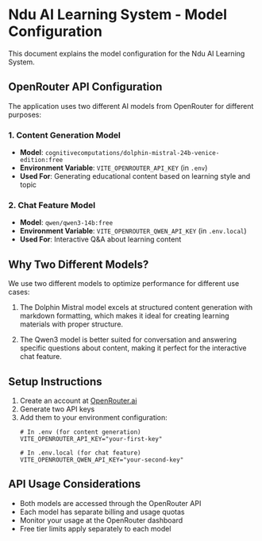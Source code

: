 # Ndu AI Learning System - Model Configuration

This document explains the model configuration for the Ndu AI Learning System.

## OpenRouter API Configuration

The application uses two different AI models from OpenRouter for different purposes:

### 1. Content Generation Model
- **Model**: `cognitivecomputations/dolphin-mistral-24b-venice-edition:free`
- **Environment Variable**: `VITE_OPENROUTER_API_KEY` (in `.env`)
- **Used For**: Generating educational content based on learning style and topic

### 2. Chat Feature Model
- **Model**: `qwen/qwen3-14b:free`
- **Environment Variable**: `VITE_OPENROUTER_QWEN_API_KEY` (in `.env.local`)
- **Used For**: Interactive Q&A about learning content

## Why Two Different Models?

We use two different models to optimize performance for different use cases:

1. The Dolphin Mistral model excels at structured content generation with markdown formatting, which makes it ideal for creating learning materials with proper structure.

2. The Qwen3 model is better suited for conversation and answering specific questions about content, making it perfect for the interactive chat feature.

## Setup Instructions

1. Create an account at [OpenRouter.ai](https://openrouter.ai/)
2. Generate two API keys
3. Add them to your environment configuration:
   ```
   # In .env (for content generation)
   VITE_OPENROUTER_API_KEY="your-first-key"
   
   # In .env.local (for chat feature)
   VITE_OPENROUTER_QWEN_API_KEY="your-second-key"
   ```

## API Usage Considerations

- Both models are accessed through the OpenRouter API
- Each model has separate billing and usage quotas
- Monitor your usage at the OpenRouter dashboard
- Free tier limits apply separately to each model
